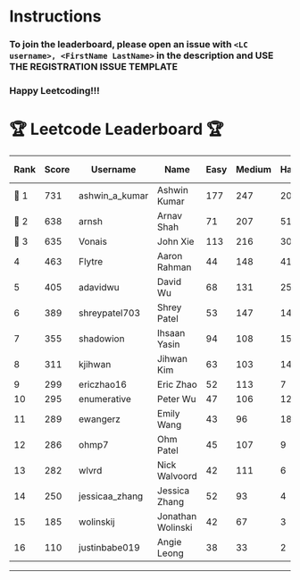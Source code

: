 # Instructions
### To join the leaderboard, please open an issue with `<LC username>, <FirstName LastName>` in the description and USE THE REGISTRATION ISSUE TEMPLATE
### Happy Leetcoding!!!


# 🏆 Leetcode Leaderboard 🏆

| Rank | Score | Username       | Name | Easy | Medium | Hard | Problems Solved |
|------|----------------|-----------------|-------------------|--------------|--------------|--------------|--------------|
| 🥇 1 | 731 | ashwin_a_kumar | Ashwin Kumar | 177 | 247 | 20 | 444 |
| 🥈 2 | 638 | arnsh | Arnav Shah | 71 | 207 | 51 | 329 |
| 🥉 3 | 635 | Vonais | John Xie | 113 | 216 | 30 | 359 |
| 4 | 463 | Flytre | Aaron Rahman | 44 | 148 | 41 | 233 |
| 5 | 405 | adavidwu | David Wu | 68 | 131 | 25 | 224 |
| 6 | 389 | shreypatel703 | Shrey Patel | 53 | 147 | 14 | 214 |
| 7 | 355 | shadowion | Ihsaan Yasin | 94 | 108 | 15 | 217 |
| 8 | 311 | kjihwan | Jihwan Kim | 63 | 103 | 14 | 180 |
| 9 | 299 | ericzhao16 | Eric Zhao | 52 | 113 | 7 | 172 |
| 10 | 295 | enumerative | Peter Wu | 47 | 106 | 12 | 165 |
| 11 | 289 | ewangerz | Emily Wang | 43 | 96 | 18 | 157 |
| 12 | 286 | ohmp7 | Ohm Patel | 45 | 107 | 9 | 161 |
| 13 | 282 | wlvrd | Nick Walvoord | 42 | 111 | 6 | 159 |
| 14 | 250 | jessicaa_zhang | Jessica Zhang | 52 | 93 | 4 | 149 |
| 15 | 185 | wolinskij | Jonathan Wolinski | 42 | 67 | 3 | 112 |
| 16 | 110 | justinbabe019 | Angie Leong | 38 | 33 | 2 | 73 |
---